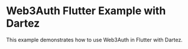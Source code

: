 # Web3Auth Flutter Example with Dartez

This example demonstrates how to use Web3Auth in Flutter with Dartez.
